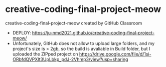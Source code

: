 # creative-coding-final-project-meow
creative-coding-final-project-meow created by GitHub Classroom

* DEPLOY: https://ju-nmd2021.github.io/creative-coding-final-project-meow/
* Unfortunately, GitHub does not allow to upload large folders, and my project's size is > 2gb, so the build is avaliable in Build folder, 
but I uploaded the ZIPped project on https://drive.google.com/file/d/1si-ORbfdQVPXlt3UpLbkp_pdJ-2Vhmp3/view?usp=sharing
